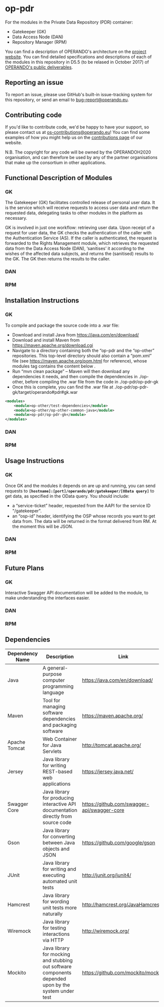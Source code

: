 # op-pdr
For the modules in the Private Data Repository (PDR) container:
 * Gatekeeper (GK)
 * Data Access Node (DAN)
 * Repository Manager (RPM)

You can find a description of OPERANDO's architecture on the [project website](https://www.operando.eu). You can find detailed specifications and descriptions of each of the modules in this repository in D5.5 (to be relased in October 2017) of [OPERANDO's public deliverables](https://www.operando.eu/servizi/moduli/moduli_fase01.aspx?mp=1&fn=6&Campo_78=&Campo_126=68&AggiornaDB=search&moduli1379178994=&__VIEWSTATEGENERATOR=D6660DC7&__EVENTVALIDATION=/wEWCAKInYjvBwK46/eoCgLW6PifAQLM6NSfAQLP6LicAQLM6NifAQLPm7uVCQKtvouLDQGIwuPU0XcXVk7W8FmpEwz15iKL).

## Reporting an issue
To report an issue, please use GitHub's built-in issue-tracking system for this repository, or send an email to bug-report@operando.eu.

## Contributing code
If you'd like to contribute code, we'd be happy to have your support, so please contact us at os-contributions@operando.eu! You can find some examples of how you might help us on the [contributions page](https://www.operando.eu) of our website.

N.B. The copyright for any code will be owned by the OPERANDOH2020 organisation, and can therefore be used by any of the partner organisations that make up the consortium in other applications.

## Functional Description of Modules
### GK
The Gatekeeper (GK) facilitates controlled release of personal user data. It is the service which will receive requests to access user data and return the requested data, delegating tasks to other modules in the platform as necessary.

GK is involved in just one workflow: retrieving user data.
Upon receipt of a request for user data, the GK checks the authentication of the caller with the Authentication Service (AS). If the caller is authenticated, the request is forwarded to the Rights Management module, which retrieves the requested data from the Data Access Node (DAN), ‘sanitises’ it according to the wishes of the affected data subjects, and returns the (sanitised) results to the GK. The GK then returns the results to the caller.

### DAN
### RPM

## Installation Instructions
### GK
To compile and package the source code into a .war file:
 * Download and install Java from https://java.com/en/download/
 * Download and install Maven from https://maven.apache.org/download.cgi
 * Navigate to a directory containing both the “op-pdr and the “op-other” repositories. This top-level directory should also contain a “pom.xml” file (see https://maven.apache.org/pom.html for reference), whose modules tag contains the content below .
 * Run “mvn clean package” – Maven will then download any dependencies it needs, and then compile the dependencies in ./op-other, before compiling the .war file from the code in ./op-pdr/op-pdr-gk
 * Once this is complete, you can find the .war file at ./op-pdr/op-pdr-gk/target/operando#pdr#gk.war

```xml
<modules>
	<module>op-other/test-dependencies</module>
	<module>op-other/op-other-common-java</module>
	<module>op-pdr/op-pdr-gk</module>
</modules>
```

### DAN
### RPM

## Usage Instructions
### GK
Once GK and the modules it depends on are up and running, you can send requests to **`[hostname]:[port]/operando/pdr/gatekeeper/[OData query]`** to get data, as specified in the OData query. You should include:
 * a “service-ticket” header, requested from the AAPI for the service ID "/gatekeeper".
 * an “osp-id” header, identifying the OSP whose records you want to get data from.
The data will be returned in the format delivered from RM. At the moment this will be JSON.

### DAN
### RPM

## Future Plans
### GK
Interactive Swagger API documentation will be added to the module, to make understanding the interfaces easier.

### DAN
### RPM

## Dependencies
Dependency Name|Description|Link|Module|Test-only?
---------------|-----------|----|------|----------
Java|A general-purpose computer programming language|https://java.com/en/download/|GK|
Maven|Tool for managing software dependencies and packaging software|https://maven.apache.org/|GK|
Apache Tomcat|Web Container for Java Servlets|http://tomcat.apache.org/|GK|
Jersey|Java library for writing REST-based web applications|https://jersey.java.net/|GK|
Swagger Core|Java library for producing interactive API documentation directly from source code|https://github.com/swagger-api/swagger-core|GK|
Gson|Java library for converting between Java objects and JSON|https://github.com/google/gson|GK|
JUnit|Java library for writing and executing automated unit tests|http://junit.org/junit4/|GK|Y
Hamcrest|Java library for wording unit tests more naturally|http://hamcrest.org/JavaHamcrest/|GK|Y
Wiremock|Java library for testing interactions via HTTP|http://wiremock.org/|GK|Y
Mockito|Java library for mocking and stubbing out software components depended upon by the system under test|https://github.com/mockito/mockito|GK|Y
